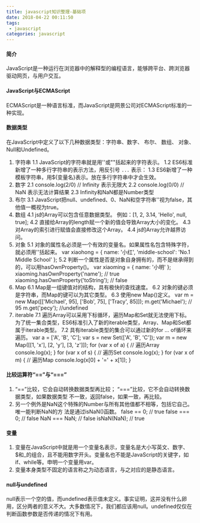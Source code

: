 ```yaml
---
title: javascript知识整理-基础项
date: 2018-04-22 00:11:50
tags:
 - javascript
categories: javascript
---
```


#### 简介
JavaScript是一种运行在浏览器中的解释型的编程语言，能够跨平台、跨浏览器驱动网页，与用户交互。

#### JavaScript与ECMAScript
ECMAScript是一种语言标准，而JavaScript是网景公司对ECMAScript标准的一种实现。

#### 数据类型
在JavaScript中定义了以下几种数据类型：字符串、数字、 布尔、 数组、 对象、Null和Undefined。
1. 字符串
   1.1 JavaScript的字符串就是用''或""括起来的字符表示。
   1.2 ES6标准新增了一种多行字符串的表示方法，用反引号 ` ... ` 表示：
   1.3 ES6新增了一种模板字符串，用${变量名}表示。放在多行字符串中才会生效。
2. 数字
   2.1 console.log(2/0)     // Infinity 表示无限大
   2.2 console.log(0/0)     // NaN 表示无法计算结果
  2.3 Infinity和NaN都是Number类型
3. 布尔
   3.1 JavaScript把null、undefined、0、NaN和空字符串''视为false，其他值一概视为true。
4. 数组
    4.1 js的Array可以包含任意数据类型。 例如：[1, 2, 3.14, 'Hello', null, true];
    4.2 直接给Array的length赋一个新的值会导致Array大小的变化。
    4.3 对Array的索引进行赋值会直接修改这个Array。
    4.4 js的Array允许越界访问。
5. 对象
    5.1 对象的属性名必须是一个有效的变量名。如果属性名包含特殊字符，就必须用''括起来。
          var xiaohong = {
          name: '小红',
          'middle-school': 'No.1 Middle School'
       };
   5.2 判断一个属性是否是对象自身拥有的，而不是继承得到的，可以用hasOwnProperty()。
  var xiaoming = {
      name: '小明'
  };
  xiaoming.hasOwnProperty('name'); // true
  xiaoming.hasOwnProperty('toString'); // false
6. Map
    6.1 Map是一组键值对的结构，具有极快的查找速度。
    6.2 对象的键必须是字符串，而Map的键可以为其它类型。
    6.3 使用new Map()定义。
  var m = new Map([['Michael', 95], ['Bob', 75], ['Tracy', 85]]);
  m.get('Michael'); // 95
  m.get('pecy');  //undefined
7. iterable
   7.1 遍历Array可以采用下标循环，遍历Map和Set就无法使用下标。为了统一集合类型，ES6标准引入了新的iterable类型，Array、Map和Set都属于iterable类型。
    7.2 具有iterable类型的集合可以通过新的for ... of循环来遍历。
          var a = ['A', 'B', 'C'];
       var s = new Set(['A', 'B', 'C']);
       var m = new Map([[1, 'x'], [2, 'y'], [3, 'z']]);
       for (var x of a) { // 遍历Array
          console.log(x);
       }
       for (var x of s) { // 遍历Set
          console.log(x);
       }
       for (var x of m) { // 遍历Map
          console.log(x[0] + '=' + x[1]);
       }

#### 比较运算符“==”与“===”
1. “==”比较，它会自动转换数据类型再比较； “===”比较，它不会自动转换数据类型，如果数据类型     不一致，返回false，如果一致，再比较。
2. 另一个例外是NaN这个特殊的Number与所有其他值都不相等，包括它自己。唯一能判断NaN的方  法是通过isNaN()函数。
    false == 0;            // true
    false === 0;          // false
    NaN === NaN;     // false
    isNaN(NaN);        // true

#### 变量
1. 变量在JavaScript中就是用一个变量名表示，变量名是大小写英文、数字、$和_的组合，且不能用数字开头。变量名也不能是JavaScript的关键字，如if、while等。申明一个变量用var。
2. 变量本身类型不固定的语言称之为动态语言，与之对应的是静态语言。

#### null与undefined
null表示一个空的值，而undefined表示值未定义。事实证明，这并没有什么卵用，区分两者的意义不大。大多数情况下，我们都应该用null。undefined仅仅在判断函数参数是否传递的情况下有用。
